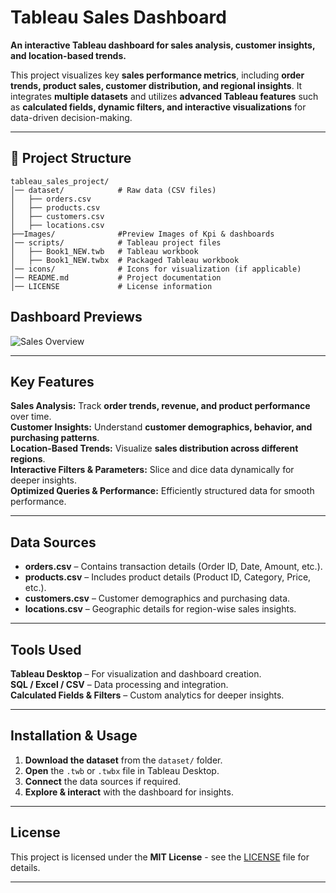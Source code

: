 #  Tableau Sales Dashboard

**An interactive Tableau dashboard for sales analysis, customer insights, and location-based trends.**

This project visualizes key **sales performance metrics**, including **order trends, product sales, customer distribution, and regional insights**. It integrates **multiple datasets** and utilizes **advanced Tableau features** such as **calculated fields, dynamic filters, and interactive visualizations** for data-driven decision-making.

---

## 📂 Project Structure

```
tableau_sales_project/
│── dataset/            # Raw data (CSV files)
│   ├── orders.csv
│   ├── products.csv
│   ├── customers.csv
│   ├── locations.csv
├──Images/              #Preview Images of Kpi & dashboards
│── scripts/            # Tableau project files
│   ├── Book1_NEW.twb   # Tableau workbook
│   ├── Book1_NEW.twbx  # Packaged Tableau workbook
│── icons/              # Icons for visualization (if applicable)
│── README.md           # Project documentation
│── LICENSE             # License information
```

##  Dashboard Previews


![Sales Overview](https://github.com/user-attachments/assets/8b56d3d7-ff93-4f3b-adc8-5d456228d53e)





---

##  Key Features

 **Sales Analysis:** Track **order trends, revenue, and product performance** over time.  
 **Customer Insights:** Understand **customer demographics, behavior, and purchasing patterns**.  
 **Location-Based Trends:** Visualize **sales distribution across different regions**.  
 **Interactive Filters & Parameters:** Slice and dice data dynamically for deeper insights.  
 **Optimized Queries & Performance:** Efficiently structured data for smooth performance.  

---

##  Data Sources

- **orders.csv** – Contains transaction details (Order ID, Date, Amount, etc.).  
- **products.csv** – Includes product details (Product ID, Category, Price, etc.).  
- **customers.csv** – Customer demographics and purchasing data.  
- **locations.csv** – Geographic details for region-wise sales insights.  

---

##  Tools Used

 **Tableau Desktop** – For visualization and dashboard creation.  
 **SQL / Excel / CSV** – Data processing and integration.  
 **Calculated Fields & Filters** – Custom analytics for deeper insights.  

---

## Installation & Usage

1. **Download the dataset** from the `dataset/` folder.  
2. **Open** the `.twb` or `.twbx` file in Tableau Desktop.  
3. **Connect** the data sources if required.  
4. **Explore & interact** with the dashboard for insights.  

---

##  License

This project is licensed under the **MIT License** - see the [LICENSE](LICENSE) file for details.

---



